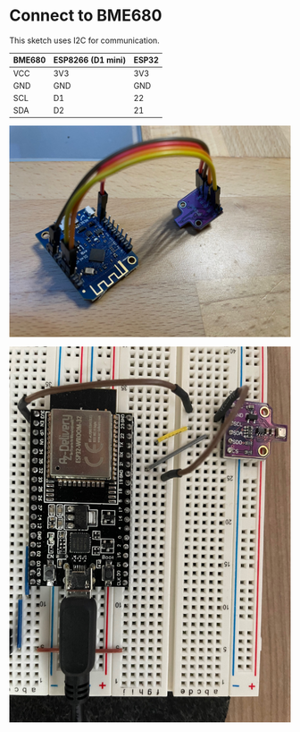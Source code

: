 # Connect to BME680

This sketch uses I2C for communication.   

| BME680 | ESP8266 (D1 mini) | ESP32 |
|--------|-------------------|-------|
| VCC    | 3V3               | 3V3   |
| GND    | GND               | GND   |
| SCL    | D1                | 22    |
| SDA    | D2                | 21    |

![Wiring ESP8266 (D1 mini)](images/wiring_ESP8266_D1_mini.jpg)

![Wiring ESP32](images/wiring_ESP32.jpg)
